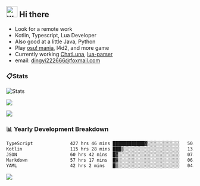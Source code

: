 ## <img alt="wave" src="https://raw.githubusercontent.com/MartinHeinz/MartinHeinz/master/wave.gif" width="30px"> Hi there

- Look for a remote work
- Kotlin, Typescript, Lua Developer
- Also good at a little Java, Python
- Play [osu! mania](https://osu.ppy.sh/users/29808669), l4d2, and more game
- Currently working [ChatLuna](https://github.com/ChatLunaLab), [lua-parser](https://github.com/dingyi222666/lua-parser)
- email: [dingyi222666@foxmail.com](mailto:dingyi222666@foxmail.com)

### 📋Stats

![Stats](https://github-readme-stats.vercel.app/api?username=dingyi222666&show_icons=true&icon_color=47A69E&title_color=47A69E&count_private=true)    

![](https://api.githubtrends.io/user/svg/dingyi222666/langs?time_range=one_year&include_private=True&loc_metric=changed&theme=classic)

![](http://github-profile-summary-cards.vercel.app/api/cards/productive-time?username=dingyi222666&theme=nord_dark&utcOffset=8)

### 📊 Yearly Development Breakdown

<!--START_SECTION:waka-->

```txt
TypeScript              427 hrs 46 mins ████████████▓░░░░░░░░░░░░   50.25 %
Kotlin                  115 hrs 28 mins ███▒░░░░░░░░░░░░░░░░░░░░░   13.56 %
JSON                    60 hrs 42 mins  █▓░░░░░░░░░░░░░░░░░░░░░░░   07.13 %
Markdown                57 hrs 17 mins  █▓░░░░░░░░░░░░░░░░░░░░░░░   06.73 %
YAML                    42 hrs 2 mins   █▒░░░░░░░░░░░░░░░░░░░░░░░   04.94 %
```
<!--END_SECTION:waka-->

![](https://komarev.com/ghpvc/?username=dingyi222666)
